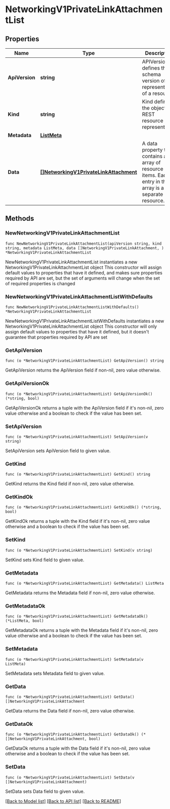 # NetworkingV1PrivateLinkAttachmentList

## Properties

Name | Type | Description | Notes
------------ | ------------- | ------------- | -------------
**ApiVersion** | **string** | APIVersion defines the schema version of this representation of a resource. | [readonly] 
**Kind** | **string** | Kind defines the object this REST resource represents. | [readonly] 
**Metadata** | [**ListMeta**](ListMeta.md) |  | 
**Data** | [**[]NetworkingV1PrivateLinkAttachment**](NetworkingV1PrivateLinkAttachment.md) | A data property that contains an array of resource items. Each entry in the array is a separate resource. | 

## Methods

### NewNetworkingV1PrivateLinkAttachmentList

`func NewNetworkingV1PrivateLinkAttachmentList(apiVersion string, kind string, metadata ListMeta, data []NetworkingV1PrivateLinkAttachment, ) *NetworkingV1PrivateLinkAttachmentList`

NewNetworkingV1PrivateLinkAttachmentList instantiates a new NetworkingV1PrivateLinkAttachmentList object
This constructor will assign default values to properties that have it defined,
and makes sure properties required by API are set, but the set of arguments
will change when the set of required properties is changed

### NewNetworkingV1PrivateLinkAttachmentListWithDefaults

`func NewNetworkingV1PrivateLinkAttachmentListWithDefaults() *NetworkingV1PrivateLinkAttachmentList`

NewNetworkingV1PrivateLinkAttachmentListWithDefaults instantiates a new NetworkingV1PrivateLinkAttachmentList object
This constructor will only assign default values to properties that have it defined,
but it doesn't guarantee that properties required by API are set

### GetApiVersion

`func (o *NetworkingV1PrivateLinkAttachmentList) GetApiVersion() string`

GetApiVersion returns the ApiVersion field if non-nil, zero value otherwise.

### GetApiVersionOk

`func (o *NetworkingV1PrivateLinkAttachmentList) GetApiVersionOk() (*string, bool)`

GetApiVersionOk returns a tuple with the ApiVersion field if it's non-nil, zero value otherwise
and a boolean to check if the value has been set.

### SetApiVersion

`func (o *NetworkingV1PrivateLinkAttachmentList) SetApiVersion(v string)`

SetApiVersion sets ApiVersion field to given value.


### GetKind

`func (o *NetworkingV1PrivateLinkAttachmentList) GetKind() string`

GetKind returns the Kind field if non-nil, zero value otherwise.

### GetKindOk

`func (o *NetworkingV1PrivateLinkAttachmentList) GetKindOk() (*string, bool)`

GetKindOk returns a tuple with the Kind field if it's non-nil, zero value otherwise
and a boolean to check if the value has been set.

### SetKind

`func (o *NetworkingV1PrivateLinkAttachmentList) SetKind(v string)`

SetKind sets Kind field to given value.


### GetMetadata

`func (o *NetworkingV1PrivateLinkAttachmentList) GetMetadata() ListMeta`

GetMetadata returns the Metadata field if non-nil, zero value otherwise.

### GetMetadataOk

`func (o *NetworkingV1PrivateLinkAttachmentList) GetMetadataOk() (*ListMeta, bool)`

GetMetadataOk returns a tuple with the Metadata field if it's non-nil, zero value otherwise
and a boolean to check if the value has been set.

### SetMetadata

`func (o *NetworkingV1PrivateLinkAttachmentList) SetMetadata(v ListMeta)`

SetMetadata sets Metadata field to given value.


### GetData

`func (o *NetworkingV1PrivateLinkAttachmentList) GetData() []NetworkingV1PrivateLinkAttachment`

GetData returns the Data field if non-nil, zero value otherwise.

### GetDataOk

`func (o *NetworkingV1PrivateLinkAttachmentList) GetDataOk() (*[]NetworkingV1PrivateLinkAttachment, bool)`

GetDataOk returns a tuple with the Data field if it's non-nil, zero value otherwise
and a boolean to check if the value has been set.

### SetData

`func (o *NetworkingV1PrivateLinkAttachmentList) SetData(v []NetworkingV1PrivateLinkAttachment)`

SetData sets Data field to given value.



[[Back to Model list]](../README.md#documentation-for-models) [[Back to API list]](../README.md#documentation-for-api-endpoints) [[Back to README]](../README.md)


